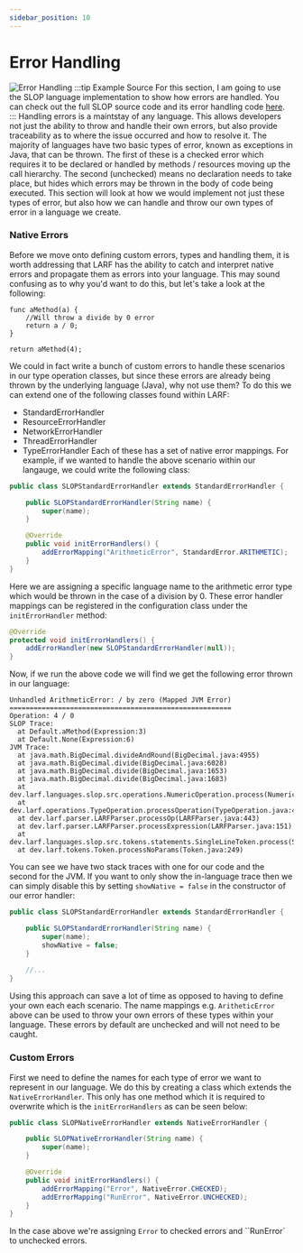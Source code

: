 ```yaml
---
sidebar_position: 10
---
```

# Error Handling
![Error Handling](/img/error.jpg)
:::tip Example Source
For this section, I am going to use the SLOP language implementation to show how errors are handled. You can
check out the full SLOP source code and its error handling code [here](https://www.gitlab.com/tronied/slop).
:::
Handling errors is a maintstay of any language. This allows developers not just the ability to throw and handle 
their own errors, but also provide traceability as to where the issue occurred and how to resolve it. The majority 
of languages have two basic types of error, known as exceptions in Java, that can be thrown. The first of these is 
a checked error which requires it to be declared or handled by methods / resources moving up the call hierarchy. 
The second (unchecked) means no declaration needs to take place, but hides which errors may be thrown in the body
of code being executed. This section will look at how we would implement not just these types of error,
but also how we can handle and throw our own types of error in a language we create.
### Native Errors
Before we move onto defining custom errors, types and handling them, it is worth addressing that LARF has the 
ability to catch and interpret native errors and propagate them as errors into your language. This may sound
confusing as to why you'd want to do this, but let's take a look at the following:
```
func aMethod(a) {
    //Will throw a divide by 0 error
    return a / 0;
}

return aMethod(4);
```
We could in fact write a bunch of custom errors to handle these scenarios in our type operation classes, but 
since these errors are already being thrown by the underlying language (Java), why not use them? To do this
we can extend one of the following classes found within LARF:
- StandardErrorHandler
- ResourceErrorHandler
- NetworkErrorHandler
- ThreadErrorHandler
- TypeErrorHandler
Each of these has a set of native error mappings. For example, if we wanted to handle the above scenario within
our langauge, we could write the following class:
```java
public class SLOPStandardErrorHandler extends StandardErrorHandler {

    public SLOPStandardErrorHandler(String name) {
        super(name);
    }

    @Override
    public void initErrorHandlers() {
        addErrorMapping("ArithmeticError", StandardError.ARITHMETIC);
    }
}
```
Here we are assigning a specific language name to the arithmetic error type which would be thrown in the case of
a division by 0. These error handler mappings can be registered in the configuration class under the ``initErrorHandler``
method:
```java
@Override
protected void initErrorHandlers() {
    addErrorHandler(new SLOPStandardErrorHandler(null));
}
```
Now, if we run the above code we will find we get the following error thrown in our language:
```
Unhandled ArithmeticError: / by zero (Mapped JVM Error)
=======================================================
Operation: 4 / 0
SLOP Trace:
  at Default.aMethod(Expression:3)
  at Default.None(Expression:6)
JVM Trace:
  at java.math.BigDecimal.divideAndRound(BigDecimal.java:4955)
  at java.math.BigDecimal.divide(BigDecimal.java:6028)
  at java.math.BigDecimal.divide(BigDecimal.java:1653)
  at java.math.BigDecimal.divide(BigDecimal.java:1683)
  at dev.larf.languages.slop.src.operations.NumericOperation.process(NumericOperation.java:63)
  at dev.larf.operations.TypeOperation.processOperation(TypeOperation.java:49)
  at dev.larf.parser.LARFParser.processOp(LARFParser.java:443)
  at dev.larf.parser.LARFParser.processExpression(LARFParser.java:151)
  at dev.larf.languages.slop.src.tokens.statements.SingleLineToken.process(SingleLineToken.java:54)
  at dev.larf.tokens.Token.processNoParams(Token.java:249)
```
You can see we have two stack traces with one for our code and the second for the JVM. If you want to only show the
in-language trace then we can simply disable this by setting ``showNative = false`` in the constructor of our
error handler:
```java
public class SLOPStandardErrorHandler extends StandardErrorHandler {

    public SLOPStandardErrorHandler(String name) {
        super(name);
        showNative = false;
    }
    
    //...
}
```
Using this approach can save a lot of time as opposed to having to define your own each each scenario. The name 
mappings e.g. ``AritheticError`` above can be used to throw your own errors of these types within your language.
These errors by default are unchecked and will not need to be caught.
### Custom Errors
First we need to define the names for each type of error we want to represent in our language. We do this by
creating a class which extends the ``NativeErrorHandler``. This only has one method which it is required to 
overwrite which is the ``initErrorHandlers`` as can be seen below:
```java
public class SLOPNativeErrorHandler extends NativeErrorHandler {

    public SLOPNativeErrorHandler(String name) {
        super(name);
    }

    @Override
    public void initErrorHandlers() {
        addErrorMapping("Error", NativeError.CHECKED);
        addErrorMapping("RunError", NativeError.UNCHECKED);
    }
}
```
In the case above we're assigning ``Error`` to checked errors and ``RunError` to unchecked errors.